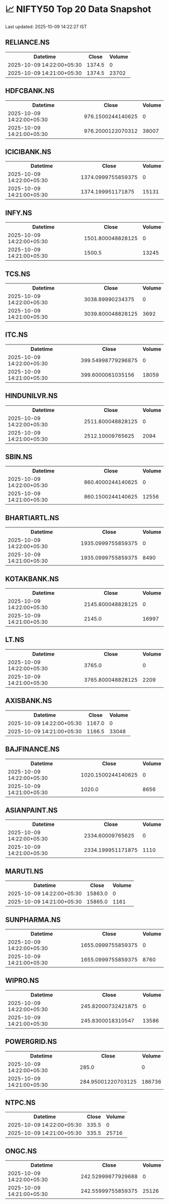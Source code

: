 # 📈 NIFTY50 Top 20 Data Snapshot

Last updated: 2025-10-09 14:22:27 IST

## RELIANCE.NS

<table>
  <tr><th>Datetime</th><th>Close</th><th>Volume</th></tr>
  <tr><td>2025-10-09 14:22:00+05:30</td><td>1374.5</td><td>0</td></tr>
  <tr><td>2025-10-09 14:21:00+05:30</td><td>1374.5</td><td>23702</td></tr>
</table>

## HDFCBANK.NS

<table>
  <tr><th>Datetime</th><th>Close</th><th>Volume</th></tr>
  <tr><td>2025-10-09 14:22:00+05:30</td><td>976.1500244140625</td><td>0</td></tr>
  <tr><td>2025-10-09 14:21:00+05:30</td><td>976.2000122070312</td><td>38007</td></tr>
</table>

## ICICIBANK.NS

<table>
  <tr><th>Datetime</th><th>Close</th><th>Volume</th></tr>
  <tr><td>2025-10-09 14:22:00+05:30</td><td>1374.0999755859375</td><td>0</td></tr>
  <tr><td>2025-10-09 14:21:00+05:30</td><td>1374.199951171875</td><td>15131</td></tr>
</table>

## INFY.NS

<table>
  <tr><th>Datetime</th><th>Close</th><th>Volume</th></tr>
  <tr><td>2025-10-09 14:22:00+05:30</td><td>1501.800048828125</td><td>0</td></tr>
  <tr><td>2025-10-09 14:21:00+05:30</td><td>1500.5</td><td>13245</td></tr>
</table>

## TCS.NS

<table>
  <tr><th>Datetime</th><th>Close</th><th>Volume</th></tr>
  <tr><td>2025-10-09 14:22:00+05:30</td><td>3038.89990234375</td><td>0</td></tr>
  <tr><td>2025-10-09 14:21:00+05:30</td><td>3039.800048828125</td><td>3692</td></tr>
</table>

## ITC.NS

<table>
  <tr><th>Datetime</th><th>Close</th><th>Volume</th></tr>
  <tr><td>2025-10-09 14:22:00+05:30</td><td>399.54998779296875</td><td>0</td></tr>
  <tr><td>2025-10-09 14:21:00+05:30</td><td>399.6000061035156</td><td>18059</td></tr>
</table>

## HINDUNILVR.NS

<table>
  <tr><th>Datetime</th><th>Close</th><th>Volume</th></tr>
  <tr><td>2025-10-09 14:22:00+05:30</td><td>2511.800048828125</td><td>0</td></tr>
  <tr><td>2025-10-09 14:21:00+05:30</td><td>2512.10009765625</td><td>2094</td></tr>
</table>

## SBIN.NS

<table>
  <tr><th>Datetime</th><th>Close</th><th>Volume</th></tr>
  <tr><td>2025-10-09 14:22:00+05:30</td><td>860.4000244140625</td><td>0</td></tr>
  <tr><td>2025-10-09 14:21:00+05:30</td><td>860.1500244140625</td><td>12556</td></tr>
</table>

## BHARTIARTL.NS

<table>
  <tr><th>Datetime</th><th>Close</th><th>Volume</th></tr>
  <tr><td>2025-10-09 14:22:00+05:30</td><td>1935.0999755859375</td><td>0</td></tr>
  <tr><td>2025-10-09 14:21:00+05:30</td><td>1935.0999755859375</td><td>8490</td></tr>
</table>

## KOTAKBANK.NS

<table>
  <tr><th>Datetime</th><th>Close</th><th>Volume</th></tr>
  <tr><td>2025-10-09 14:22:00+05:30</td><td>2145.800048828125</td><td>0</td></tr>
  <tr><td>2025-10-09 14:21:00+05:30</td><td>2145.0</td><td>16997</td></tr>
</table>

## LT.NS

<table>
  <tr><th>Datetime</th><th>Close</th><th>Volume</th></tr>
  <tr><td>2025-10-09 14:22:00+05:30</td><td>3765.0</td><td>0</td></tr>
  <tr><td>2025-10-09 14:21:00+05:30</td><td>3765.800048828125</td><td>2209</td></tr>
</table>

## AXISBANK.NS

<table>
  <tr><th>Datetime</th><th>Close</th><th>Volume</th></tr>
  <tr><td>2025-10-09 14:22:00+05:30</td><td>1167.0</td><td>0</td></tr>
  <tr><td>2025-10-09 14:21:00+05:30</td><td>1166.5</td><td>33048</td></tr>
</table>

## BAJFINANCE.NS

<table>
  <tr><th>Datetime</th><th>Close</th><th>Volume</th></tr>
  <tr><td>2025-10-09 14:22:00+05:30</td><td>1020.1500244140625</td><td>0</td></tr>
  <tr><td>2025-10-09 14:21:00+05:30</td><td>1020.0</td><td>8656</td></tr>
</table>

## ASIANPAINT.NS

<table>
  <tr><th>Datetime</th><th>Close</th><th>Volume</th></tr>
  <tr><td>2025-10-09 14:22:00+05:30</td><td>2334.60009765625</td><td>0</td></tr>
  <tr><td>2025-10-09 14:21:00+05:30</td><td>2334.199951171875</td><td>1110</td></tr>
</table>

## MARUTI.NS

<table>
  <tr><th>Datetime</th><th>Close</th><th>Volume</th></tr>
  <tr><td>2025-10-09 14:22:00+05:30</td><td>15863.0</td><td>0</td></tr>
  <tr><td>2025-10-09 14:21:00+05:30</td><td>15865.0</td><td>1161</td></tr>
</table>

## SUNPHARMA.NS

<table>
  <tr><th>Datetime</th><th>Close</th><th>Volume</th></tr>
  <tr><td>2025-10-09 14:22:00+05:30</td><td>1655.0999755859375</td><td>0</td></tr>
  <tr><td>2025-10-09 14:21:00+05:30</td><td>1655.0999755859375</td><td>8760</td></tr>
</table>

## WIPRO.NS

<table>
  <tr><th>Datetime</th><th>Close</th><th>Volume</th></tr>
  <tr><td>2025-10-09 14:22:00+05:30</td><td>245.82000732421875</td><td>0</td></tr>
  <tr><td>2025-10-09 14:21:00+05:30</td><td>245.8300018310547</td><td>13586</td></tr>
</table>

## POWERGRID.NS

<table>
  <tr><th>Datetime</th><th>Close</th><th>Volume</th></tr>
  <tr><td>2025-10-09 14:22:00+05:30</td><td>285.0</td><td>0</td></tr>
  <tr><td>2025-10-09 14:21:00+05:30</td><td>284.95001220703125</td><td>186736</td></tr>
</table>

## NTPC.NS

<table>
  <tr><th>Datetime</th><th>Close</th><th>Volume</th></tr>
  <tr><td>2025-10-09 14:22:00+05:30</td><td>335.5</td><td>0</td></tr>
  <tr><td>2025-10-09 14:21:00+05:30</td><td>335.5</td><td>25716</td></tr>
</table>

## ONGC.NS

<table>
  <tr><th>Datetime</th><th>Close</th><th>Volume</th></tr>
  <tr><td>2025-10-09 14:22:00+05:30</td><td>242.52999877929688</td><td>0</td></tr>
  <tr><td>2025-10-09 14:21:00+05:30</td><td>242.55999755859375</td><td>25126</td></tr>
</table>

